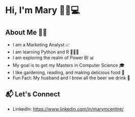 # Hi, I'm Mary 👋🏻💻

## About Me 🤸🏻
* I am a Marketing Analyst 📈
* I am learning Python and R 👩🏻‍💻
* I am exploring the realm of Power BI 📊
* My goal is to get my Masters in Computer Science 🎓
* I like gardening, reading, and making delicious food 🍴
* Fun Fact: My husband and I brew all the beer we drink 🍺

## 📬 Let's Connect
* LinkedIn: https://www.linkedin.com/in/marymcentire/
